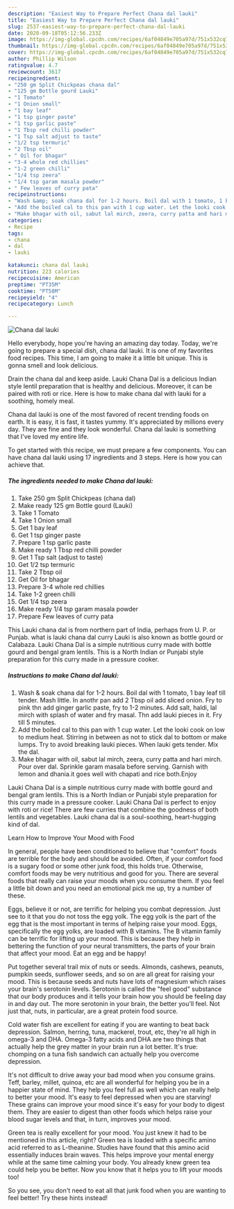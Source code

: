 ```yaml
---
description: "Easiest Way to Prepare Perfect Chana dal lauki"
title: "Easiest Way to Prepare Perfect Chana dal lauki"
slug: 2537-easiest-way-to-prepare-perfect-chana-dal-lauki
date: 2020-09-18T05:12:56.233Z
image: https://img-global.cpcdn.com/recipes/6af04849e705a97d/751x532cq70/chana-dal-lauki-recipe-main-photo.jpg
thumbnail: https://img-global.cpcdn.com/recipes/6af04849e705a97d/751x532cq70/chana-dal-lauki-recipe-main-photo.jpg
cover: https://img-global.cpcdn.com/recipes/6af04849e705a97d/751x532cq70/chana-dal-lauki-recipe-main-photo.jpg
author: Phillip Wilson
ratingvalue: 4.7
reviewcount: 3617
recipeingredient:
- "250 gm Split Chickpeas chana dal"
- "125 gm Bottle gourd Lauki"
- "1 Tomato"
- "1 Onion small"
- "1 bay leaf"
- "1 tsp ginger paste"
- "1 tsp garlic paste"
- "1 Tbsp red chilli powder"
- "1 Tsp salt adjust to taste"
- "1/2 tsp termuric"
- "2 Tbsp oil"
- " Oil for bhagar"
- "3-4 whole red chillies"
- "1-2 green chilli"
- "1/4 tsp zeera"
- "1/4 tsp garam masala powder"
- " Few leaves of curry pata"
recipeinstructions:
- "Wash &amp; soak chana dal for 1-2 hours. Boil dal with 1 tomato, 1 bay leaf till tender. Mash little. In anothr pan add 2 Tbsp oil add sliced onion. Fry to pink thn add ginger garlic paste, fry to 1-2 minutes. Add salt, haldi, lal mirch with splash of water and fry masal. Thn add lauki pieces in it. Fry till 5 minutes."
- "Add the boiled cal to this pan with 1 cup water. Let the looki cook on low to medium heat. Stirring in between as not to stick dal to bottom or make lumps. Try to avoid breaking lauki pieces. When lauki gets tender. Mix the dal."
- "Make bhagar with oil, sabut lal mirch, zeera, curry patta and hari mirch. Pour over dal. Sprinkle garam masala before serving. Garnish with lemon and dhania.it goes well with chapati and rice both.Enjoy"
categories:
- Recipe
tags:
- chana
- dal
- lauki

katakunci: chana dal lauki 
nutrition: 223 calories
recipecuisine: American
preptime: "PT35M"
cooktime: "PT58M"
recipeyield: "4"
recipecategory: Lunch

---
```



![Chana dal lauki](https://img-global.cpcdn.com/recipes/6af04849e705a97d/751x532cq70/chana-dal-lauki-recipe-main-photo.jpg)

Hello everybody, hope you're having an amazing day today. Today, we're going to prepare a special dish, chana dal lauki. It is one of my favorites food recipes. This time, I am going to make it a little bit unique. This is gonna smell and look delicious.

Drain the chana dal and keep aside. Lauki Chana Dal is a delicious Indian style lentil preparation that is healthy and delicious. Moreover, it can be paired with roti or rice. Here is how to make chana dal with lauki for a soothing, homely meal.

Chana dal lauki is one of the most favored of recent trending foods on earth. It is easy, it is fast, it tastes yummy. It's appreciated by millions every day. They are fine and they look wonderful. Chana dal lauki is something that I've loved my entire life.


To get started with this recipe, we must prepare a few components. You can have chana dal lauki using 17 ingredients and 3 steps. Here is how you can achieve that.

<!--inarticleads1-->

##### The ingredients needed to make Chana dal lauki:

1. Take 250 gm Split Chickpeas (chana dal)
1. Make ready 125 gm Bottle gourd (Lauki)
1. Take 1 Tomato
1. Take 1 Onion small
1. Get 1 bay leaf
1. Get 1 tsp ginger paste
1. Prepare 1 tsp garlic paste
1. Make ready 1 Tbsp red chilli powder
1. Get 1 Tsp salt (adjust to taste)
1. Get 1/2 tsp termuric
1. Take 2 Tbsp oil
1. Get  Oil for bhagar
1. Prepare 3-4 whole red chillies
1. Take 1-2 green chilli
1. Get 1/4 tsp zeera
1. Make ready 1/4 tsp garam masala powder
1. Prepare  Few leaves of curry pata


This Lauki chana dal is from northern part of India, perhaps from U. P. or Punjab. what is lauki chana dal curry Lauki is also known as bottle gourd or Calabaza. Lauki Chana Dal is a simple nutritious curry made with bottle gourd and bengal gram lentils. This is a North Indian or Punjabi style preparation for this curry made in a pressure cooker. 

<!--inarticleads2-->

##### Instructions to make Chana dal lauki:

1. Wash &amp; soak chana dal for 1-2 hours. Boil dal with 1 tomato, 1 bay leaf till tender. Mash little. In anothr pan add 2 Tbsp oil add sliced onion. Fry to pink thn add ginger garlic paste, fry to 1-2 minutes. Add salt, haldi, lal mirch with splash of water and fry masal. Thn add lauki pieces in it. Fry till 5 minutes.
1. Add the boiled cal to this pan with 1 cup water. Let the looki cook on low to medium heat. Stirring in between as not to stick dal to bottom or make lumps. Try to avoid breaking lauki pieces. When lauki gets tender. Mix the dal.
1. Make bhagar with oil, sabut lal mirch, zeera, curry patta and hari mirch. Pour over dal. Sprinkle garam masala before serving. Garnish with lemon and dhania.it goes well with chapati and rice both.Enjoy


Lauki Chana Dal is a simple nutritious curry made with bottle gourd and bengal gram lentils. This is a North Indian or Punjabi style preparation for this curry made in a pressure cooker. Lauki Chana Dal is perfect to enjoy with roti or rice! There are few curries that combine the goodness of both lentils and vegetables. Lauki chana dal is a soul-soothing, heart-hugging kind of dal. 

Learn How to Improve Your Mood with Food


In general, people have been conditioned to believe that "comfort" foods are terrible for the body and should be avoided. Often, if your comfort food is a sugary food or some other junk food, this holds true. Otherwise, comfort foods may be very nutritious and good for you. There are several foods that really can raise your moods when you consume them. If you feel a little bit down and you need an emotional pick me up, try a number of these.

Eggs, believe it or not, are terrific for helping you combat depression. Just see to it that you do not toss the egg yolk. The egg yolk is the part of the egg that is the most important in terms of helping raise your mood. Eggs, specifically the egg yolks, are loaded with B vitamins. The B vitamin family can be terrific for lifting up your mood. This is because they help in bettering the function of your neural transmitters, the parts of your brain that affect your mood. Eat an egg and be happy!

Put together several trail mix of nuts or seeds. Almonds, cashews, peanuts, pumpkin seeds, sunflower seeds, and so on are all great for raising your mood. This is because seeds and nuts have lots of magnesium which raises your brain's serotonin levels. Serotonin is called the "feel good" substance that our body produces and it tells your brain how you should be feeling day in and day out. The more serotonin in your brain, the better you'll feel. Not just that, nuts, in particular, are a great protein food source.

Cold water fish are excellent for eating if you are wanting to beat back depression. Salmon, herring, tuna, mackerel, trout, etc, they're all high in omega-3 and DHA. Omega-3 fatty acids and DHA are two things that actually help the grey matter in your brain run a lot better. It's true: chomping on a tuna fish sandwich can actually help you overcome depression. 

It's not difficult to drive away your bad mood when you consume grains. Teff, barley, millet, quinoa, etc are all wonderful for helping you be in a happier state of mind. They help you feel full as well which can really help to better your mood. It's easy to feel depressed when you are starving! These grains can improve your mood since it's easy for your body to digest them. They are easier to digest than other foods which helps raise your blood sugar levels and that, in turn, improves your mood.

Green tea is really excellent for your mood. You just knew it had to be mentioned in this article, right? Green tea is loaded with a specific amino acid referred to as L-theanine. Studies have found that this amino acid essentially induces brain waves. This helps improve your mental energy while at the same time calming your body. You already knew green tea could help you be better. Now you know that it helps you to lift your moods too!

So you see, you don't need to eat all that junk food when you are wanting to feel better! Try  these hints  instead!

